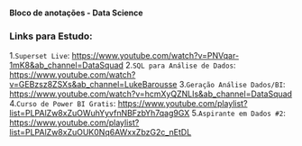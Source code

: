 #### Bloco de anotações - Data Science

### Links para Estudo:

1.`Superset Live`:             https://www.youtube.com/watch?v=PNVqar-1mK8&ab_channel=DataSquad
2.`SQL para Análise de Dados`: https://www.youtube.com/watch?v=GEBzsz8ZSXs&ab_channel=LukeBarousse
3.`Geração Análise Dados/BI`:  https://www.youtube.com/watch?v=hcmXyQZNLIs&ab_channel=DataSquad
4.`Curso de Power BI Gratis`:  https://www.youtube.com/playlist?list=PLPAlZw8xZuOWuhYyvfnNBFzbYh7qag9GX
5.`Aspirante em Dados #2`:     https://www.youtube.com/playlist?list=PLPAlZw8xZuOUK0Nq6AWxxZbzG2c_nEtDL